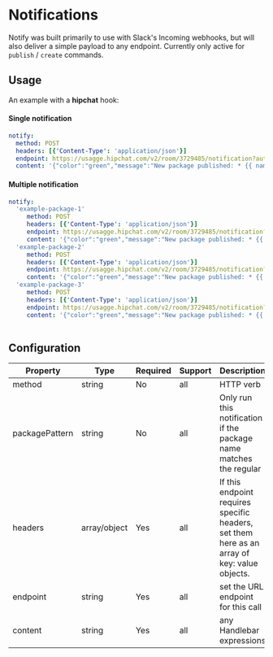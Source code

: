 # Notifications


Notify was built primarily to use with Slack's Incoming
webhooks, but will also deliver a simple payload to
any endpoint. Currently only active for `publish` / `create`
commands.

## Usage

An example with a **hipchat** hook:

#### Single notification

```yaml
notify:
  method: POST
  headers: [{'Content-Type': 'application/json'}]
  endpoint: https://usagge.hipchat.com/v2/room/3729485/notification?auth_token=mySecretToken
  content: '{"color":"green","message":"New package published: * {{ name }}*","notify":true,"message_format":"text"}'
```

#### Multiple notification

```yaml
notify:
  'example-package-1'
     method: POST
     headers: [{'Content-Type': 'application/json'}]
     endpoint: https://usagge.hipchat.com/v2/room/3729485/notification?auth_token=mySecretToken
     content: '{"color":"green","message":"New package published: * {{ name }}*","notify":true,"message_format":"text"}'
  'example-package-2'
     method: POST
     headers: [{'Content-Type': 'application/json'}]
     endpoint: https://usagge.hipchat.com/v2/room/3729485/notification?auth_token=mySecretToken
     content: '{"color":"green","message":"New package published: * {{ name }}*","notify":true,"message_format":"text"}'
  'example-package-3'
     method: POST
     headers: [{'Content-Type': 'application/json'}]
     endpoint: https://usagge.hipchat.com/v2/room/3729485/notification?auth_token=mySecretToken
     content: '{"color":"green","message":"New package published: * {{ name }}*","notify":true,"message_format":"text"}'
     

```

## Configuration

Property | Type | Required | Support | Description 
--- | --- | --- | --- | --- 
method| string | No | all | HTTP verb
packagePattern| string | No | all | Only run this notification if the package name matches the regular
headers| array/object | Yes | all | If this endpoint requires specific headers, set them here as an array of key: value objects.
endpoint| string | Yes | all | set the URL endpoint for this call
content| string | Yes | all | any Handlebar expressions  

